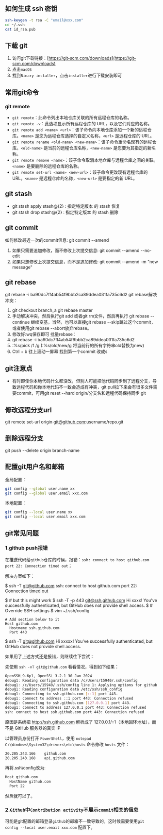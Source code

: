 ## 如何生成 ssh 密钥
```bash
ssh-keygen -t rsa -C "email@xxx.com"
cd ~/.ssh
cat id_rsa.pub
```

## 下载 git
1. 访问git下载链接：[https://git-scm.com/downloads](https://git-scm.com/downloads)
2. 点击`macOS`
3. 找到`Binary installer`，点击`installer`进行下载安装即可

## 常用git命令

### git remote
- `git remote`：此命令列出本地仓库关联的所有远程仓库的名称。
- `git remote -v`：此选项显示所有远程仓库的 URL，以及它们对应的名称。
- `git remote add <name> <url>`：该子命令向本地仓库添加一个新的远程仓库。`<name>` 是您为远程仓库选择的自定义名称，`<url>` 是远程仓库的 URL。
- `git remote rename <old-name> <new-name>`：该子命令重命名现有的远程仓库。`<old-name>` 是当前的远程仓库名称，`<new-name>` 是您要为其指定的新名称。
- `git remote remove <name>`：该子命令取消本地仓库与远程仓库之间的关联。`<name>` 是要删除的远程仓库的名称。
- `git remote set-url <name> <new-url>`：该子命令更改现有远程仓库的 URL。`<name>` 是远程仓库的名称，`<new-url>` 是要指定的新 URL。

## git stash
- git stash apply stash@{2} : 指定特定版本 的 stash 恢复
- git stash drop stash@{2} : 指定特定版本 的 stash 删除



## git commit 
如何修改最近一次的commit信息: git commit --amend
1. 如果只需要追加修改，而不修改上次提交信息: git commit --amend --no-edit
2. 如果只想修改上次提交信息，而不是追加修改: git commit --amend -m "new message"

## git rebase
git rebase -i ba90dc7ff4ab54f9bbb2ca89ddea031fa735c6d2
git rebase解决冲突：
1. git checkout branch_a  git rebase master
2. 手动解决冲突，然后执行git add 或者git rm文件，然后再执行 git rebase --continue 继续变基，当然，也可以直接git rebase --skip跳过这个commit，或者使用git rebase --abort放弃rebase。
3. 修改好:wq保存即可
批量rebase：
1. git rebase -i ba90dc7ff4ab54f9bbb2ca89ddea031fa735c6d2
2. :%s/pick /f /g  (:%s/old/new/g   将当前行的所有字符串old替换为new)
3. Ctrl + b 往上滚动一屏幕 找到第一个commit 改成s

## git注意点
- 有时即使你本地代码什么都没改，但别人可能把他代码同步到了远程分支，导致远程代码和你本地代码不一致会造成有冲突，git pull拉下来会有很多文件需要commit，可用git reset --hard origin/分支名和远程代码保持同步
git 

## 修改远程分支url
git remote set-url origin git@github.com:username/repo.git

## 删除远程分支
git push --delete origin branch-name

## 配置git用户名和邮箱

全局配置：
```bash
git config --global user.name xx
git config --global user.email xxx.com
```
本地配置：

```bash
git config --local user.name xx
git config --local user.email xxx.com
```

## git常见问题
### 1.github push报错
在推送代码给`github`仓库的时候，报错：`ssh: connect to host github.com port 22: Connection timed out`；

解决方案如下：

$ ssh -T git@github.com
ssh: connect to host github.com port 22: Connection timed out

$ # but this might work
$ ssh -T -p 443 git@ssh.github.com
Hi xxxx! You've successfully authenticated, but GitHub does not provide shell access.
$ # Override SSH settings
$ vim ~/.ssh/config
```
# Add section below to it
Host github.com
  Hostname ssh.github.com
  Port 443
```
$ ssh -T git@github.com
Hi xxxxx! You've successfully authenticated, but GitHub does not
provide shell access.

如果用了上述方式还是报错，则继续往下尝试：

先使用 `ssh -vT git@github.com` 看看情况，得到如下结果：
```bash
OpenSSH_9.6p1, OpenSSL 3.2.1 30 Jan 2024
debug1: Reading configuration data /c/Users/15940/.ssh/config
debug1: /c/Users/15940/.ssh/config line 1: Applying options for github.com
debug1: Reading configuration data /etc/ssh/ssh_config
debug1: Connecting to ssh.github.com [::1] port 443.
debug1: connect to address ::1 port 443: Connection refused
debug1: Connecting to ssh.github.com [127.0.0.1] port 443.
debug1: connect to address 127.0.0.1 port 443: Connection refused
ssh: connect to host ssh.github.com port 443: Connection refused
```
原因是系统把 http://ssh.github.com 解析成了 127.0.0.1/::1（本地回环地址），而不是 GitHub 服务器的真实 IP

以管理员身份打开 `PowerShell`，使用 `notepad C:\Windows\System32\drivers\etc\hosts` 命令修改 `hosts` 文件：
```bash
20.205.243.166    github.com
20.205.243.168    api.github.com
```

再将.ssh\config改为:
```bash
Host github.com
  HostName github.com
  Port 22
```

然后就可以了。

### 2.`Github`中`Contribution activity`不展示`commit`相关的信息
可能是git配置的邮箱登录`github`的邮箱不一致导致的，这时候需要使用`git config --local user.email xxx.com` 配置下。